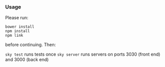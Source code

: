 ### Usage ###

Please run:

```
bower install
npm install
npm link
```

before continuing. Then:

```sky test``` runs tests once
```sky server``` runs servers on ports 3030 (front end) and 3000 (back end)
